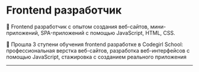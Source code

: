 # Frontend разработчик


:small_blue_diamond: Frontend разработчик с опытом создания веб-сайтов, мини-приложений, SPA-приложений с помощью 
JavaScript, HTML, CSS.

:small_blue_diamond: Прошла 3 ступени обучения frontend разработке в Codegirl School: профессиональная верстка веб-сайтов, 
разработка веб-интерфейсов с помощью JavaScript, стажировка с созданием реального приложения

___
